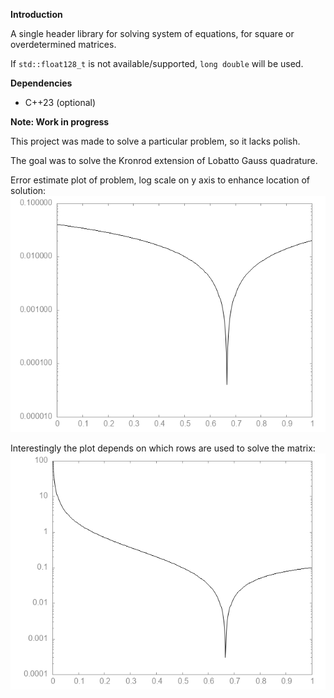 __Introduction__

A single header library for solving system of equations, for square or overdetermined matrices.

If `std::float128_t` is not available/supported, `long double` will be used.

__Dependencies__

- C++23 (optional)

__Note: Work in progress__

This project was made to solve a particular problem, so it lacks polish.

The goal was to solve the Kronrod extension of Lobatto Gauss quadrature.

Error estimate plot of problem, log scale on y axis to enhance location of solution:
![](plot-image.png)

Interestingly the plot depends on which rows are used to solve the matrix:
![](plot-image_old.png)

